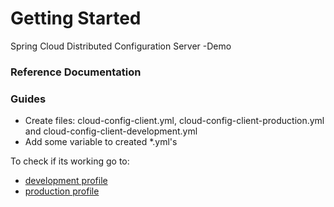 # Getting Started

Spring Cloud Distributed Configuration Server -Demo

### Reference Documentation



### Guides

* Create files: cloud-config-client.yml, cloud-config-client-production.yml and cloud-config-client-development.yml 
* Add some variable to created *.yml's


To check if its working go to: 
* [development profile](http://localhost:8888/config-server-client/development)
* [production profile](http://localhost:8888/config-server-client/production)

